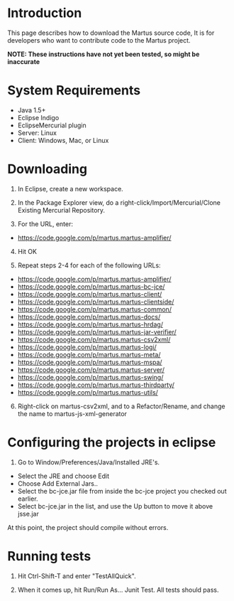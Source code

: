 # Introduction #

This page describes how to download the Martus source code, It is for developers who want to contribute code to the Martus project.

**NOTE: These instructions have not yet been tested, so might be inaccurate**

# System Requirements #

  * Java 1.5+
  * Eclipse Indigo
  * EclipseMercurial plugin
  * Server: Linux
  * Client: Windows, Mac, or Linux

# Downloading #

1. In Eclipse, create a new workspace.

2. In the Package Explorer view, do a right-click/Import/Mercurial/Clone Existing Mercurial Repository.

3. For the URL, enter:
  * https://code.google.com/p/martus.martus-amplifier/

4. Hit OK

5. Repeat steps 2-4 for each of the following URLs:
  * https://code.google.com/p/martus.martus-amplifier/
  * https://code.google.com/p/martus.martus-bc-jce/
  * https://code.google.com/p/martus.martus-client/
  * https://code.google.com/p/martus.martus-clientside/
  * https://code.google.com/p/martus.martus-common/
  * https://code.google.com/p/martus.martus-docs/
  * https://code.google.com/p/martus.martus-hrdag/
  * https://code.google.com/p/martus.martus-jar-verifier/
  * https://code.google.com/p/martus.martus-csv2xml/
  * https://code.google.com/p/martus.martus-logi/
  * https://code.google.com/p/martus.martus-meta/
  * https://code.google.com/p/martus.martus-mspa/
  * https://code.google.com/p/martus.martus-server/
  * https://code.google.com/p/martus.martus-swing/
  * https://code.google.com/p/martus.martus-thirdparty/
  * https://code.google.com/p/martus.martus-utils/

6. Right-click on martus-csv2xml, and to a Refactor/Rename, and change the name to martus-js-xml-generator

# Configuring the projects in eclipse #

1. Go to Window/Preferences/Java/Installed JRE's.
  * Select the JRE and choose Edit
  * Choose Add External Jars..
  * Select the bc-jce.jar file from inside the bc-jce project you checked out earlier.
  * Select bc-jce.jar in the list, and use the Up button to move it above jsse.jar

At this point, the project should compile without errors.

# Running tests #

1. Hit Ctrl-Shift-T and enter "TestAllQuick".

2. When it comes up, hit Run/Run As... Junit Test. All tests should pass.